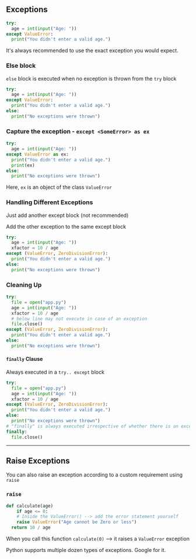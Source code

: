 ## Exceptions

```python
try:
  age = int(input("Age: "))
except ValueError:
  print("You didn't enter a valid age.")
```

It's always recommended to use the exact exception you would expect.

### Else block

`else` block is executed when no exception is thrown from the `try` block

```python
try:
  age = int(input("Age: "))
except ValueError:
  print("You didn't enter a valid age.")
else:
  print("No exceptions were thrown")
```

### Capture the exception - `except <SomeError> as ex`

```python
try:
  age = int(input("Age: "))
except ValueError as ex:
  print("You didn't enter a valid age.")
  print(ex)
else:
  print("No exceptions were thrown")
```

Here, `ex` is an object of the class `ValueError`

### Handling Different Exceptions

Just add another except block (not recommended)

Add the other exception to the same except block

```python
try:
  age = int(input("Age: "))
  xfactor = 10 / age
except (ValueError, ZeroDivisionError):
  print("You didn't enter a valid age.")
else:
  print("No exceptions were thrown")
```

### Cleaning Up

```python
try:
  file = open("app.py")
  age = int(input("Age: "))
  xfactor = 10 / age
  # below line may not execute in case of an exception
  file.close()
except (ValueError, ZeroDivisionError):
  print("You didn't enter a valid age.")
else:
  print("No exceptions were thrown")
```

#### `finally` Clause

Always executed in a `try.. except` block

```python
try:
  file = open("app.py")
  age = int(input("Age: "))
  xfactor = 10 / age
except (ValueError, ZeroDivisionError):
  print("You didn't enter a valid age.")
else:
  print("No exceptions were thrown")
# "finally" is always executed irrespective of whether there is an exception or not
finally:
  file.close()
```

---

## Raise Exceptions

You can also raise an exception according to a custom requirement using `raise` 

### `raise` 

```python
def calculate(age)
	if age <= 0:
    # Inside the ValueError() --> add the error statement yourself
  	raise ValueError("Age cannot be Zero or less")
  return 10 / age
```

When you call this function `calculate(0)` --> it raises a `ValueError` exception

Python supports multiple dozen types of exceptions. Google for it.